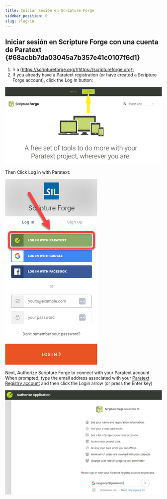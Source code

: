 ```yaml
---
title: Iniciar sesión en Scripture Forge
sidebar_position: 0
slug: /log-in
---
```




## Iniciar sesión en Scripture Forge con una cuenta de Paratext {#68acbb7da03045a7b357e41c0107f6d1}

1. Ir a [https://scriptureforge.org/](https://scriptureforge.org/)
2. If you already have a Paratext registration (or have created a Scripture Forge account), click the Log In button:

![](./1786056439.png)


Then Click Log in with Paratext:


![](./1624359167.png)


Next, Authorize Scripture Forge to connect with your Paratext account. When prompted, type the email address associated with your [Paratext Registry account](https://registry.paratext.org/users/me) and then click the Login arrow (or press the Enter key)


![](./448045579.png)


